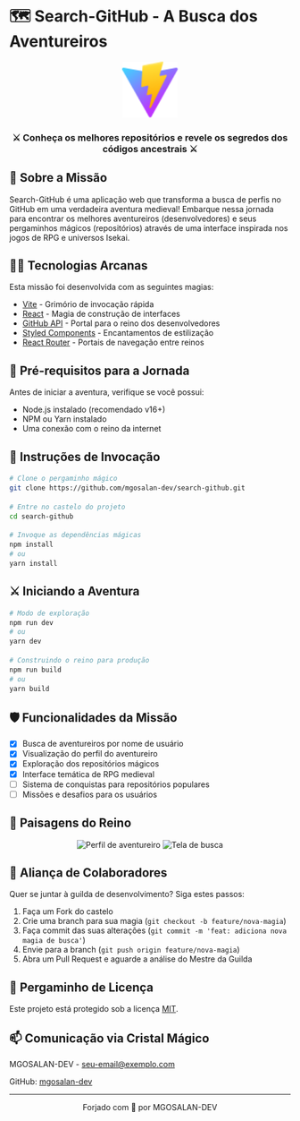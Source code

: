 # 🗺️ Search-GitHub - A Busca dos Aventureiros

<div align="center">
  <img src="./public/vite.svg" alt="Logo do Projeto" width="100" height="100" />
  <h3>⚔️ Conheça os melhores repositórios e revele os segredos dos códigos ancestrais ⚔️</h3>
</div>

## 📜 Sobre a Missão

Search-GitHub é uma aplicação web que transforma a busca de perfis no GitHub em uma verdadeira aventura medieval! Embarque nessa jornada para encontrar os melhores aventureiros (desenvolvedores) e seus pergaminhos mágicos (repositórios) através de uma interface inspirada nos jogos de RPG e universos Isekai.

## 🧙‍♂️ Tecnologias Arcanas

Esta missão foi desenvolvida com as seguintes magias:

- [Vite](https://vitejs.dev/) - Grimório de invocação rápida
- [React](https://reactjs.org/) - Magia de construção de interfaces
- [GitHub API](https://docs.github.com/en/rest) - Portal para o reino dos desenvolvedores
- [Styled Components](https://styled-components.com/) - Encantamentos de estilização
- [React Router](https://reactrouter.com/) - Portais de navegação entre reinos

## 🏰 Pré-requisitos para a Jornada

Antes de iniciar a aventura, verifique se você possui:

- Node.js instalado (recomendado v16+)
- NPM ou Yarn instalado
- Uma conexão com o reino da internet

## 🧭 Instruções de Invocação

```bash
# Clone o pergaminho mágico
git clone https://github.com/mgosalan-dev/search-github.git

# Entre no castelo do projeto
cd search-github

# Invoque as dependências mágicas
npm install
# ou
yarn install
```

## ⚔️ Iniciando a Aventura

```bash
# Modo de exploração
npm run dev
# ou
yarn dev

# Construindo o reino para produção
npm run build
# ou
yarn build
```

## 🛡️ Funcionalidades da Missão

- [x] Busca de aventureiros por nome de usuário
- [x] Visualização do perfil do aventureiro
- [x] Exploração dos repositórios mágicos
- [x] Interface temática de RPG medieval
- [ ] Sistema de conquistas para repositórios populares
- [ ] Missões e desafios para os usuários

## 📸 Paisagens do Reino

<div align="center">
  
  <img src="/public/img/Captura de ecrã 2025-05-01 163950.png" alt="Perfil de aventureiro" width="400" />

  <img src="/public/img/Captura de ecrã 2025-05-01 164043.png" alt="Tela de busca" width="400" />

</div>

## 🤝 Aliança de Colaboradores

Quer se juntar à guilda de desenvolvimento? Siga estes passos:

1. Faça um Fork do castelo
2. Crie uma branch para sua magia (`git checkout -b feature/nova-magia`)
3. Faça commit das suas alterações (`git commit -m 'feat: adiciona nova magia de busca'`)
4. Envie para a branch (`git push origin feature/nova-magia`)
5. Abra um Pull Request e aguarde a análise do Mestre da Guilda

## 📝 Pergaminho de Licença

Este projeto está protegido sob a licença [MIT](LICENSE.md).

## 📫 Comunicação via Cristal Mágico

MGOSALAN-DEV - [seu-email@exemplo.com](mailto:mgosalan.dev@gmail.com)

GitHub: [mgosalan-dev](https://github.com/mgosalan-dev)

---

<div align="center">
  Forjado com 🔮 por MGOSALAN-DEV
</div>